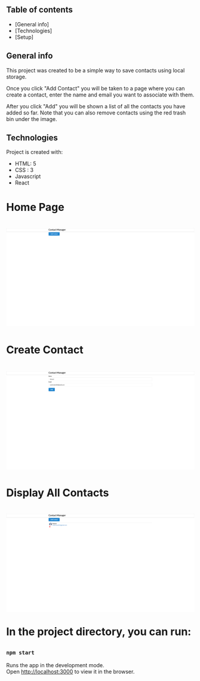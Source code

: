 ## Table of contents
* [General info]
* [Technologies]
* [Setup]

## General info
This project was created to be a simple way to save contacts using local storage. 

Once you click "Add Contact" you will be taken to a page where you can create a contact, enter the name and email you want to associate with them. 

After you click "Add" you will be shown a list of all the contacts you have added so far. Note that you can also remove contacts using the red trash bin under the image.
	
## Technologies
Project is created with:
* HTML: 5
* CSS : 3
* Javascript
* React

<h1> Home Page <h1>

<img src="src/images/Contact1.png" width="600px">

<h1> Create Contact <h1>
  
<img src="src/images/Contact2.png" width="600px">
  
 <h1> Display All Contacts <h1>
   
<img src="src/images/Contact3.png" width="600px">

	

In the project directory, you can run:

### `npm start`

Runs the app in the development mode.\
Open [http://localhost:3000](http://localhost:3000) to view it in the browser.

